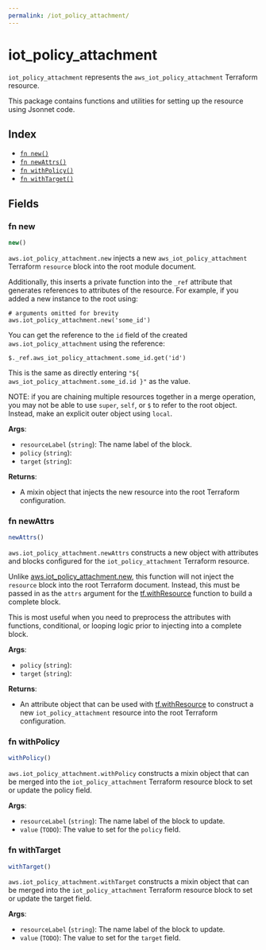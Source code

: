 ```yaml
---
permalink: /iot_policy_attachment/
---
```


# iot_policy_attachment

`iot_policy_attachment` represents the `aws_iot_policy_attachment` Terraform resource.



This package contains functions and utilities for setting up the resource using Jsonnet code.


## Index

* [`fn new()`](#fn-new)
* [`fn newAttrs()`](#fn-newattrs)
* [`fn withPolicy()`](#fn-withpolicy)
* [`fn withTarget()`](#fn-withtarget)

## Fields

### fn new

```ts
new()
```


`aws.iot_policy_attachment.new` injects a new `aws_iot_policy_attachment` Terraform `resource`
block into the root module document.

Additionally, this inserts a private function into the `_ref` attribute that generates references to attributes of the
resource. For example, if you added a new instance to the root using:

    # arguments omitted for brevity
    aws.iot_policy_attachment.new('some_id')

You can get the reference to the `id` field of the created `aws.iot_policy_attachment` using the reference:

    $._ref.aws_iot_policy_attachment.some_id.get('id')

This is the same as directly entering `"${ aws_iot_policy_attachment.some_id.id }"` as the value.

NOTE: if you are chaining multiple resources together in a merge operation, you may not be able to use `super`, `self`,
or `$` to refer to the root object. Instead, make an explicit outer object using `local`.

**Args**:
  - `resourceLabel` (`string`): The name label of the block.
  - `policy` (`string`): 
  - `target` (`string`): 

**Returns**:
- A mixin object that injects the new resource into the root Terraform configuration.


### fn newAttrs

```ts
newAttrs()
```


`aws.iot_policy_attachment.newAttrs` constructs a new object with attributes and blocks configured for the `iot_policy_attachment`
Terraform resource.

Unlike [aws.iot_policy_attachment.new](#fn-iotpolicyattachmentnew), this function will not inject the `resource`
block into the root Terraform document. Instead, this must be passed in as the `attrs` argument for the
[tf.withResource](https://github.com/tf-libsonnet/core/tree/main/docs#fn-withresource) function to build a complete block.

This is most useful when you need to preprocess the attributes with functions, conditional, or looping logic prior to
injecting into a complete block.

**Args**:
  - `policy` (`string`): 
  - `target` (`string`): 

**Returns**:
  - An attribute object that can be used with [tf.withResource](https://github.com/tf-libsonnet/core/tree/main/docs#fn-withresource) to construct a new `iot_policy_attachment` resource into the root Terraform configuration.


### fn withPolicy

```ts
withPolicy()
```

`aws.iot_policy_attachment.withPolicy` constructs a mixin object that can be merged into the `iot_policy_attachment`
Terraform resource block to set or update the policy field.



**Args**:
  - `resourceLabel` (`string`): The name label of the block to update.
  - `value` (`TODO`): The value to set for the `policy` field.


### fn withTarget

```ts
withTarget()
```

`aws.iot_policy_attachment.withTarget` constructs a mixin object that can be merged into the `iot_policy_attachment`
Terraform resource block to set or update the target field.



**Args**:
  - `resourceLabel` (`string`): The name label of the block to update.
  - `value` (`TODO`): The value to set for the `target` field.
